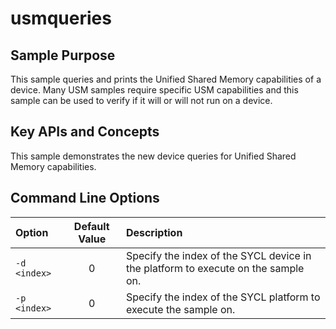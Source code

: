 # usmqueries

## Sample Purpose

This sample queries and prints the Unified Shared Memory capabilities of a device.
Many USM samples require specific USM capabilities and this sample can be used to verify if it will or will not run on a device.

## Key APIs and Concepts

This sample demonstrates the new device queries for Unified Shared Memory capabilities.

## Command Line Options

| Option | Default Value | Description |
|:--|:-:|:--|
| `-d <index>` | 0 | Specify the index of the SYCL device in the platform to execute on the sample on.
| `-p <index>` | 0 | Specify the index of the SYCL platform to execute the sample on.
